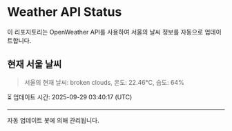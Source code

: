 
# Weather API Status

이 리포지토리는 OpenWeather API를 사용하여 서울의 날씨 정보를 자동으로 업데이트합니다.

## 현재 서울 날씨
> 서울의 현재 날씨: broken clouds, 온도: 22.46°C, 습도: 64%

⏳ 업데이트 시간: 2025-09-29 03:40:17 (UTC)

---
자동 업데이트 봇에 의해 관리됩니다.

